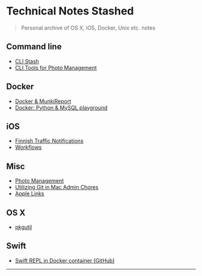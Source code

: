 Technical Notes Stashed
=======================

> Personal archive of OS X, iOS, Docker, Unix etc. notes

Command line
------------

* [CLI Stash](./md/tricks.md)
* [CLI Tools for Photo Management](./md/clitools_for_photo_management.md)

Docker
------

* [Docker & MunkiReport](./md/docker-toolbox-munkireport.md)
* [Docker: Python & MySQL playground](https://github.com/jlehikoinen/mysql-playground)

iOS
---

* [Finnish Traffic Notifications](./md/traffic.md)
* [Workflows](./md/workflow_app.md)

Misc
----

* [Photo Management](./md/photo_management.md)
* [Utilizing Git in Mac Admin Chores](./md/utilizing_git_admin_chores.md)
* [Apple Links](./md/apple_links.md)

OS X
----

* [pkgutil](./md/pkgutil.md)

Swift
-----

* [Swift REPL in Docker container (GitHub)](https://github.com/jlehikoinen/swift-repl)

---
